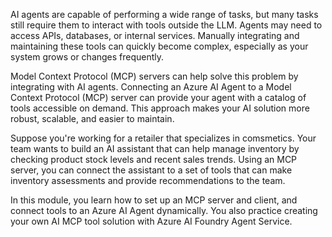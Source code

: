 AI agents are capable of performing a wide range of tasks, but many tasks still require them to interact with tools outside the LLM. Agents may need to access APIs, databases, or internal services. Manually integrating and maintaining these tools can quickly become complex, especially as your system grows or changes frequently.

Model Context Protocol (MCP) servers can help solve this problem by integrating with AI agents. Connecting an Azure AI Agent to a Model Context Protocol (MCP) server can provide your agent with a catalog of tools accessible on demand. This approach makes your AI solution more robust, scalable, and easier to maintain.

Suppose you're working for a retailer that specializes in comsmetics. Your team wants to build an AI assistant that can help manage inventory by checking product stock levels and recent sales trends. Using an MCP server, you can connect the assistant to a set of tools that can make inventory assessments and provide recommendations to the team.

In this module, you learn how to set up an MCP server and client, and connect tools to an Azure AI Agent dynamically. You also practice creating your own AI MCP tool solution with Azure AI Foundry Agent Service.